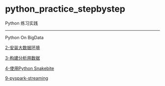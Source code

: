 # python_practice_stepbystep

Python 练习实践 

----------------------------------------------------------------------------------------------
Python On BigData


[2-安装大数据环境](python-on-bigdata/chapter2_install_hadoop.md)  

[3-构建分析用数据](python-on-bigdata/chapter3_input_data_code.md)

[4-使用Python Snakebite](python-on-bigdata/chapter4_code.md)

[9-pyspark-streaming](python-on-bigdata/chapter9_streaming_code.py)                    
